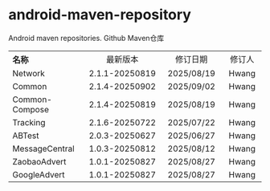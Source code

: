 # android-maven-repository
Android maven repositories. Github Maven仓库

<table style="text-align:center">
   <tr><th width="30%" style="text-align:left">名称</th><td width="30%">最新版本</td><td>修订日期</td><td>修订人</td></tr>
   <tr><td style="text-align:left">Network</td><td>2.1.1-20250819</td><td>2025/08/19</td><td>Hwang</td></tr>
   <tr><td style="text-align:left">Common</td><td>2.1.4-20250902</td><td>2025/09/02</td><td>Hwang</td></tr>
   <tr><td style="text-align:left">Common-Compose</td><td>2.1.4-20250819</td><td>2025/08/19</td><td>Hwang</td></tr>
   <tr><td style="text-align:left">Tracking</td><td>2.1.6-20250722</td><td>2025/07/22</td><td>Hwang</td></tr>
   <tr><td style="text-align:left">ABTest</td><td>2.0.3-20250627</td><td>2025/06/27</td><td>Hwang</td></tr>
   <tr><td style="text-align:left">MessageCentral</td><td>1.0.3-20250812</td><td>2025/08/12</td><td>Hwang</td></tr>
   <tr><td style="text-align:left">ZaobaoAdvert</td><td>1.0.1-20250827</td><td>2025/08/27</td><td>Hwang</td></tr>
   <tr><td style="text-align:left">GoogleAdvert</td><td>1.0.1-20250827</td><td>2025/08/27</td><td>Hwang</td></tr>
</table>